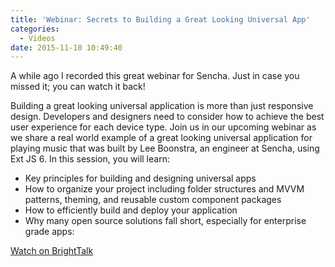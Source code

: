 ```yaml
---
title: 'Webinar: Secrets to Building a Great Looking Universal App'
categories:
  - Videos
date: 2015-11-10 10:49:40
---
```


A while ago I recorded this great webinar for Sencha. Just in case you missed it; you can watch it back!
<!--more-->
Building a great looking universal application is more than just responsive design. Developers and designers need to consider how to achieve the best user experience for each device type. Join us in our upcoming webinar as we share a real world example of a great looking universal application for playing music that was built by Lee Boonstra, an engineer at Sencha, using Ext JS 6. In this session, you will learn: 

* Key principles for building and designing universal apps
* How to organize your project including folder structures and MVVM patterns, theming, and reusable custom component packages
* How to efficiently build and deploy your application 
* Why many open source solutions fall short, especially for enterprise grade apps:

<a href="https://www.brighttalk.com/webcast/11505/172461">Watch on BrightTalk</a>